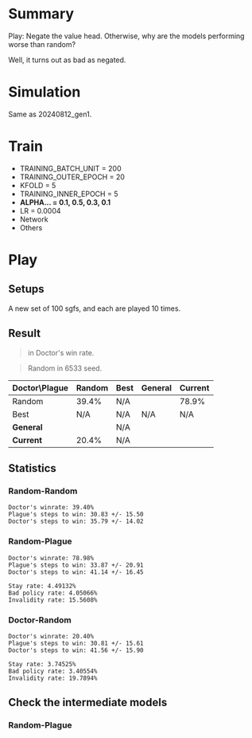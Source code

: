 # Summary

Play: Negate the value head. Otherwise, why are the models performing worse than random?

Well, it turns out as bad as negated.

# Simulation

Same as 20240812_gen1.

# Train

* TRAINING_BATCH_UNIT = 200
* TRAINING_OUTER_EPOCH = 20
* KFOLD = 5
* TRAINING_INNER_EPOCH = 5
* **ALPHA... = 0.1, 0.5, 0.3, 0.1**
* LR = 0.0004
* Network
* Others

# Play

## Setups

A new set of 100 sgfs, and each are played 10 times.

## Result

> in Doctor's win rate.

> Random in 6533 seed.

| Doctor\Plague |   Random    | Best | **General** | **Current** |
| ------------- | ----------- | ---- | ----------- | ----------- |
| Random        | 39.4%       | N/A  |             | 78.9%       |
| Best          | N/A         | N/A  | N/A         | N/A         |
| **General**   |             | N/A  |             |        |
| **Current**   | 20.4%       | N/A  |             |        |

## Statistics

### Random-Random
```
Doctor's winrate: 39.40%
Plague's steps to win: 30.83 +/- 15.50
Doctor's steps to win: 35.79 +/- 14.02
```

### Random-Plague
```
Doctor's winrate: 78.98%
Plague's steps to win: 33.87 +/- 20.91
Doctor's steps to win: 41.14 +/- 16.45

Stay rate: 4.49132%
Bad policy rate: 4.05066%
Invalidity rate: 15.5608%
```

### Doctor-Random
```
Doctor's winrate: 20.40%
Plague's steps to win: 30.81 +/- 15.61
Doctor's steps to win: 41.56 +/- 15.90

Stay rate: 3.74525%
Bad policy rate: 3.40554%
Invalidity rate: 19.7894%
```

## Check the intermediate models

### Random-Plague
